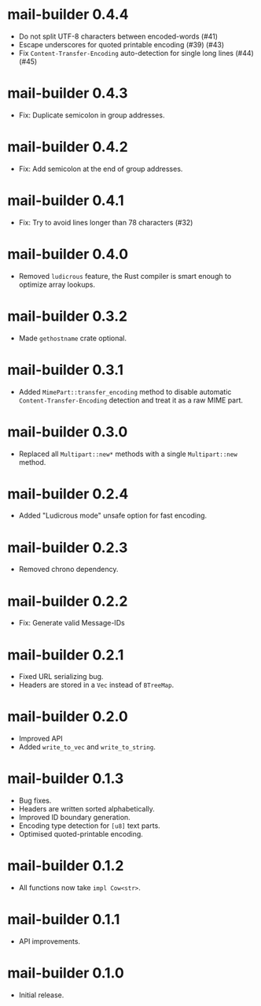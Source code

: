 mail-builder 0.4.4
================================
- Do not split UTF-8 characters between encoded-words (#41)
- Escape underscores for quoted printable encoding (#39) (#43)
- Fix `Content-Transfer-Encoding` auto-detection for single long lines (#44) (#45)

mail-builder 0.4.3
================================
- Fix: Duplicate semicolon in group addresses.

mail-builder 0.4.2
================================
- Fix: Add semicolon at the end of group addresses.

mail-builder 0.4.1
================================
- Fix: Try to avoid lines longer than 78 characters (#32)

mail-builder 0.4.0
================================
- Removed `ludicrous` feature, the Rust compiler is smart enough to optimize array lookups.

mail-builder 0.3.2
================================
- Made `gethostname` crate optional.

mail-builder 0.3.1
================================
- Added `MimePart::transfer_encoding` method to disable automatic `Content-Transfer-Encoding` detection and treat it as a raw MIME part.

mail-builder 0.3.0
================================
- Replaced all `Multipart::new*` methods with a single `Multipart::new` method.

mail-builder 0.2.4
================================
- Added "Ludicrous mode" unsafe option for fast encoding.

mail-builder 0.2.3
================================
- Removed chrono dependency.

mail-builder 0.2.2
================================
- Fix: Generate valid Message-IDs

mail-builder 0.2.1
================================
- Fixed URL serializing bug.
- Headers are stored in a `Vec` instead of `BTreeMap`.

mail-builder 0.2.0
================================
- Improved API
- Added `write_to_vec` and `write_to_string`.

mail-builder 0.1.3
================================
- Bug fixes.
- Headers are written sorted alphabetically.
- Improved ID boundary generation.
- Encoding type detection for `[u8]` text parts.
- Optimised quoted-printable encoding.

mail-builder 0.1.2
================================
- All functions now take `impl Cow<str>`.

mail-builder 0.1.1
================================
- API improvements.

mail-builder 0.1.0
================================
- Initial release.
